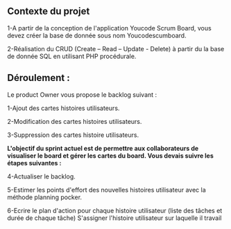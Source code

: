 
## Contexte du projet
1-A partir de la conception de l'application Youcode Scrum Board, vous devez créer la base de donnée sous nom Youcodescumboard.

2-Réalisation du CRUD (Create – Read – Update - Delete) à partir du la base de donnée SQL en utilisant PHP procédurale.

## Déroulement : 
Le product Owner vous propose le backlog suivant :

1-Ajout des cartes histoires utilisateurs.

2-Modification des cartes histoires utilisateurs.

3-Suppression des cartes histoire utilisateurs.

**L'objectif du sprint actuel est de permettre aux collaborateurs de visualiser le board et gérer les cartes du board. Vous devais suivre les étapes suivantes :**

4-Actualiser le backlog.

5-Estimer les points d'effort des nouvelles histoires utilisateur avec la méthode planning pocker.

6-Ecrire le plan d'action pour chaque histoire utilisateur (liste des tâches et durée de chaque tâche)
S'assigner l'histoire utilisateur sur laquelle il travail
 